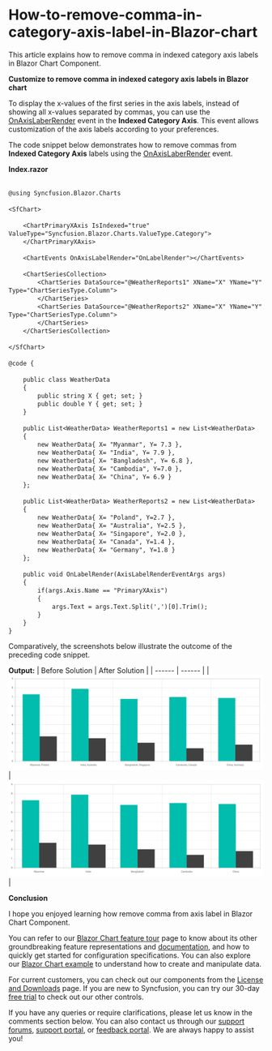 # How-to-remove-comma-in-category-axis-label-in-Blazor-chart

This article explains how to remove comma in indexed category axis labels in Blazor Chart Component.

**Customize to remove comma in indexed category axis labels in Blazor chart**

To display the x-values of the first series in the axis labels, instead of showing all x-values separated by commas, you can use the [OnAxisLaberRender](https://help.syncfusion.com/cr/blazor/Syncfusion.Blazor.Charts.ChartEvents.html#Syncfusion_Blazor_Charts_ChartEvents_OnAxisLabelRender) event in the **Indexed Category Axis**. This event allows customization of the axis labels according to your preferences.

The code snippet below demonstrates how to remove commas from **Indexed Category Axis** labels using the [OnAxisLaberRender](https://help.syncfusion.com/cr/blazor/Syncfusion.Blazor.Charts.ChartEvents.html#Syncfusion_Blazor_Charts_ChartEvents_OnAxisLabelRender) event.

**Index.razor**

```cshtml

@using Syncfusion.Blazor.Charts

<SfChart>

    <ChartPrimaryXAxis IsIndexed="true" ValueType="Syncfusion.Blazor.Charts.ValueType.Category">
    </ChartPrimaryXAxis>

    <ChartEvents OnAxisLabelRender="OnLabelRender"></ChartEvents>

    <ChartSeriesCollection>
        <ChartSeries DataSource="@WeatherReports1" XName="X" YName="Y" Type="ChartSeriesType.Column">
        </ChartSeries>
        <ChartSeries DataSource="@WeatherReports2" XName="X" YName="Y" Type="ChartSeriesType.Column">
        </ChartSeries>
    </ChartSeriesCollection>

</SfChart>

@code {
    
    public class WeatherData
    {
        public string X { get; set; }
        public double Y { get; set; }
    }

    public List<WeatherData> WeatherReports1 = new List<WeatherData>
    {
        new WeatherData{ X= "Myanmar", Y= 7.3 },
        new WeatherData{ X= "India", Y= 7.9 },
        new WeatherData{ X= "Bangladesh", Y= 6.8 },
        new WeatherData{ X= "Cambodia", Y=7.0 },
        new WeatherData{ X= "China", Y= 6.9 }
    };

    public List<WeatherData> WeatherReports2 = new List<WeatherData>
    {
        new WeatherData{ X= "Poland", Y=2.7 },
        new WeatherData{ X= "Australia", Y=2.5 },
        new WeatherData{ X= "Singapore", Y=2.0 },
        new WeatherData{ X= "Canada", Y=1.4 },
        new WeatherData{ X= "Germany", Y=1.8 }
    };

    public void OnLabelRender(AxisLabelRenderEventArgs args)
    {
        if(args.Axis.Name == "PrimaryXAxis")
        {
            args.Text = args.Text.Split(',')[0].Trim();
        }
    }
}

```

Comparatively, the screenshots below illustrate the outcome of the preceding code snippet.

**Output:**
| Before Solution | After Solution |
| ------ | ------ |
|  ![Blazor chart before removing comma in indexed category axis labels](before-solution.png) |  ![Blazor chart after removing comma in indexed category axis labels](after-solution.png) | 

**Conclusion**

I hope you enjoyed learning how remove comma from axis label in Blazor Chart Component.

You can refer to our [Blazor Chart feature tour](https://www.syncfusion.com/blazor-components/blazor-charts) page to know about its other groundbreaking feature representations and [documentation](https://blazor.syncfusion.com/documentation/chart/getting-started), and how to quickly get started for configuration specifications. You can also explore our [Blazor Chart example](https://blazor.syncfusion.com/demos/chart/line?theme=bootstrap5) to understand how to create and manipulate data.

For current customers, you can check out our components from the [License and Downloads](https://www.syncfusion.com/sales/teamlicense) page. If you are new to Syncfusion, you can try our 30-day [free trial](https://www.syncfusion.com/downloads/blazor) to check out our other controls.

If you have any queries or require clarifications, please let us know in the comments section below. You can also contact us through our [support forums](https://www.syncfusion.com/forums), [support portal](https://support.syncfusion.com/create), or [feedback portal](https://www.syncfusion.com/feedback/blazor-components?control=charts). We are always happy to assist you!

